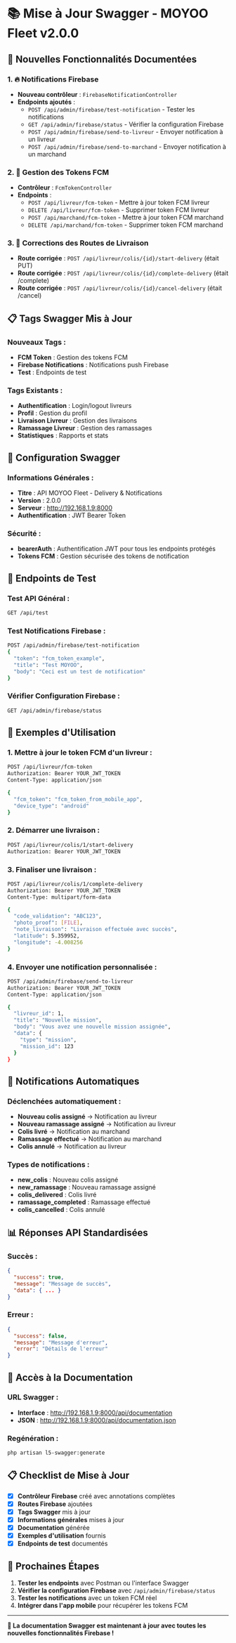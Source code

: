 # 📚 Mise à Jour Swagger - MOYOO Fleet v2.0.0

## 🎉 **Nouvelles Fonctionnalités Documentées**

### 1. **🔥 Notifications Firebase**
- **Nouveau contrôleur** : `FirebaseNotificationController`
- **Endpoints ajoutés** :
  - `POST /api/admin/firebase/test-notification` - Tester les notifications
  - `GET /api/admin/firebase/status` - Vérifier la configuration Firebase
  - `POST /api/admin/firebase/send-to-livreur` - Envoyer notification à un livreur
  - `POST /api/admin/firebase/send-to-marchand` - Envoyer notification à un marchand

### 2. **📱 Gestion des Tokens FCM**
- **Contrôleur** : `FcmTokenController`
- **Endpoints** :
  - `POST /api/livreur/fcm-token` - Mettre à jour token FCM livreur
  - `DELETE /api/livreur/fcm-token` - Supprimer token FCM livreur
  - `POST /api/marchand/fcm-token` - Mettre à jour token FCM marchand
  - `DELETE /api/marchand/fcm-token` - Supprimer token FCM marchand

### 3. **🚚 Corrections des Routes de Livraison**
- **Route corrigée** : `POST /api/livreur/colis/{id}/start-delivery` (était PUT)
- **Route corrigée** : `POST /api/livreur/colis/{id}/complete-delivery` (était /complete)
- **Route corrigée** : `POST /api/livreur/colis/{id}/cancel-delivery` (était /cancel)

## 📋 **Tags Swagger Mis à Jour**

### **Nouveaux Tags :**
- **FCM Token** : Gestion des tokens FCM
- **Firebase Notifications** : Notifications push Firebase
- **Test** : Endpoints de test

### **Tags Existants :**
- **Authentification** : Login/logout livreurs
- **Profil** : Gestion du profil
- **Livraison Livreur** : Gestion des livraisons
- **Ramassage Livreur** : Gestion des ramassages
- **Statistiques** : Rapports et stats

## 🔧 **Configuration Swagger**

### **Informations Générales :**
- **Titre** : API MOYOO Fleet - Delivery & Notifications
- **Version** : 2.0.0
- **Serveur** : http://192.168.1.9:8000
- **Authentification** : JWT Bearer Token

### **Sécurité :**
- **bearerAuth** : Authentification JWT pour tous les endpoints protégés
- **Tokens FCM** : Gestion sécurisée des tokens de notification

## 🧪 **Endpoints de Test**

### **Test API Général :**
```bash
GET /api/test
```

### **Test Notifications Firebase :**
```bash
POST /api/admin/firebase/test-notification
{
  "token": "fcm_token_example",
  "title": "Test MOYOO",
  "body": "Ceci est un test de notification"
}
```

### **Vérifier Configuration Firebase :**
```bash
GET /api/admin/firebase/status
```

## 📱 **Exemples d'Utilisation**

### **1. Mettre à jour le token FCM d'un livreur :**
```bash
POST /api/livreur/fcm-token
Authorization: Bearer YOUR_JWT_TOKEN
Content-Type: application/json

{
  "fcm_token": "fcm_token_from_mobile_app",
  "device_type": "android"
}
```

### **2. Démarrer une livraison :**
```bash
POST /api/livreur/colis/1/start-delivery
Authorization: Bearer YOUR_JWT_TOKEN
```

### **3. Finaliser une livraison :**
```bash
POST /api/livreur/colis/1/complete-delivery
Authorization: Bearer YOUR_JWT_TOKEN
Content-Type: multipart/form-data

{
  "code_validation": "ABC123",
  "photo_proof": [FILE],
  "note_livraison": "Livraison effectuée avec succès",
  "latitude": 5.359952,
  "longitude": -4.008256
}
```

### **4. Envoyer une notification personnalisée :**
```bash
POST /api/admin/firebase/send-to-livreur
Authorization: Bearer YOUR_JWT_TOKEN
Content-Type: application/json

{
  "livreur_id": 1,
  "title": "Nouvelle mission",
  "body": "Vous avez une nouvelle mission assignée",
  "data": {
    "type": "mission",
    "mission_id": 123
  }
}
```

## 🔄 **Notifications Automatiques**

### **Déclenchées automatiquement :**
- **Nouveau colis assigné** → Notification au livreur
- **Nouveau ramassage assigné** → Notification au livreur
- **Colis livré** → Notification au marchand
- **Ramassage effectué** → Notification au marchand
- **Colis annulé** → Notification au livreur

### **Types de notifications :**
- **new_colis** : Nouveau colis assigné
- **new_ramassage** : Nouveau ramassage assigné
- **colis_delivered** : Colis livré
- **ramassage_completed** : Ramassage effectué
- **colis_cancelled** : Colis annulé

## 📊 **Réponses API Standardisées**

### **Succès :**
```json
{
  "success": true,
  "message": "Message de succès",
  "data": { ... }
}
```

### **Erreur :**
```json
{
  "success": false,
  "message": "Message d'erreur",
  "error": "Détails de l'erreur"
}
```

## 🚀 **Accès à la Documentation**

### **URL Swagger :**
- **Interface** : http://192.168.1.9:8000/api/documentation
- **JSON** : http://192.168.1.9:8000/api/documentation.json

### **Regénération :**
```bash
php artisan l5-swagger:generate
```

## 📋 **Checklist de Mise à Jour**

- [x] **Contrôleur Firebase** créé avec annotations complètes
- [x] **Routes Firebase** ajoutées
- [x] **Tags Swagger** mis à jour
- [x] **Informations générales** mises à jour
- [x] **Documentation** générée
- [x] **Exemples d'utilisation** fournis
- [x] **Endpoints de test** documentés

## 🎯 **Prochaines Étapes**

1. **Tester les endpoints** avec Postman ou l'interface Swagger
2. **Vérifier la configuration Firebase** avec `/api/admin/firebase/status`
3. **Tester les notifications** avec un token FCM réel
4. **Intégrer dans l'app mobile** pour récupérer les tokens FCM

---

**🎉 La documentation Swagger est maintenant à jour avec toutes les nouvelles fonctionnalités Firebase !**
